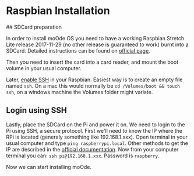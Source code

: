 # Raspbian Installation

## SDCard preparation

In order to install moOde OS you need to have a working Raspbian Stretch Lite release 2017-11-29 (no other release is guaranteed to work) burnt into a SDCard. Detailed instructions can be found on [official page](https://www.raspberrypi.org/documentation/installation/installing-images/README.md).

Then you need to insert the card into a card reader, and mount the boot volume in your usual computer. 

Later, [enable SSH](https://www.raspberrypi.org/documentation/remote-access/ssh/README.md) in your Raspbian. Easiest way is to create an empty file named `ssh`. On a mac this would normally be `cd /Volumes/boot && touch ssh`, on a windows machine the Volumes folder might variate.  

## Login using SSH

Lastly, place the SDCard on the Pi and power it on. We need to login to the Pi using SSH, a secure protocol. First we'll need to know the IP where the RPi is located (generaly something like 192.168.1.xxx). Open terminal in your usual computer and type `ping raspberrypi.local`. Other methods to get the IP are described in the [official documentation](https://www.raspberrypi.org/documentation/remote-access/ip-address.md). Now from your computer terminal you can: `ssh pi@192.168.1.xxx`. Password is `raspberry`.

Now we can start installing moOde.
